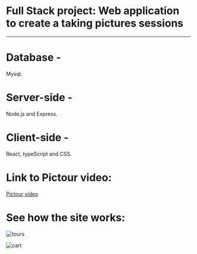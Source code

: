 # Full Stack project: Web application to create a taking pictures sessions
__________________________________________________________________________

# Database -  
Mysql.
# Server-side -  
Node.js and Express.

# Client-side -  
React, typeScript and CSS.


# Link to Pictour video:
[Pictour video]([https://www.](https://drive.google.com/file/d/1vvz69w5r1B_FB-49gpfgq62z63HInMVn/view))


# See how the site works:
![tours](https://user-images.githubusercontent.com/107121940/214835300-b9a0f923-42d4-4b6f-8fb2-2b5275469b78.png)

![cart](https://user-images.githubusercontent.com/107121940/214835415-520f69c6-2cfd-41da-b433-22de7ca5deee.png)


